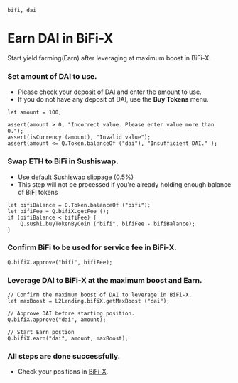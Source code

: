 ```meta-Currency
bifi, dai
```

# Earn DAI in BiFi-X

Start yield farming(Earn) after leveraging at maximum boost in BiFi-X.

### Set amount of DAI to use.

- Please check your deposit of DAI and enter the amount to use.
- If you do not have any deposit of DAI, use the **Buy Tokens** menu.

```input DAI
let amount = 100;
```

```input-Verify
assert(amount > 0, "Incorrect value. Please enter value more than 0.");
assert(isCurrency (amount), "Invalid value");
assert(amount <= Q.Token.balanceOf ("dai"), "Insufficient DAI." );
```

### Swap ETH to BiFi in Sushiswap.

- Use default Sushiswap slippage (0.5%)
- This step will not be processed if you're already holding enough balance of BiFi tokens

```taster
let bifiBalance = Q.Token.balanceOf ("bifi");
let bifiFee = Q.bifiX.getFee ();
if (bifiBalance < bifiFee) {
    Q.sushi.buyTokenByCoin ("bifi", bifiFee - bifiBalance);
}
```

### Confirm BiFi to be used for service fee in BiFi-X.

```taster
Q.bifiX.approve("bifi", bifiFee);
```

### Leverage DAI to BiFi-X at the maximum boost and Earn.

```taster
// Confirm the maximum boost of DAI to leverage in BiFi-X.
let maxBoost = L2Lending.bifiX.getMaxBoost ("dai");

// Approve DAI before starting position.
Q.bifiX.approve("dai", amount);

// Start Earn postion
Q.bifiX.earn("dai", amount, maxBoost);
```

### All steps are done successfully.

- Check your positions in [BiFi-X](https://x.bifi.finance/).
